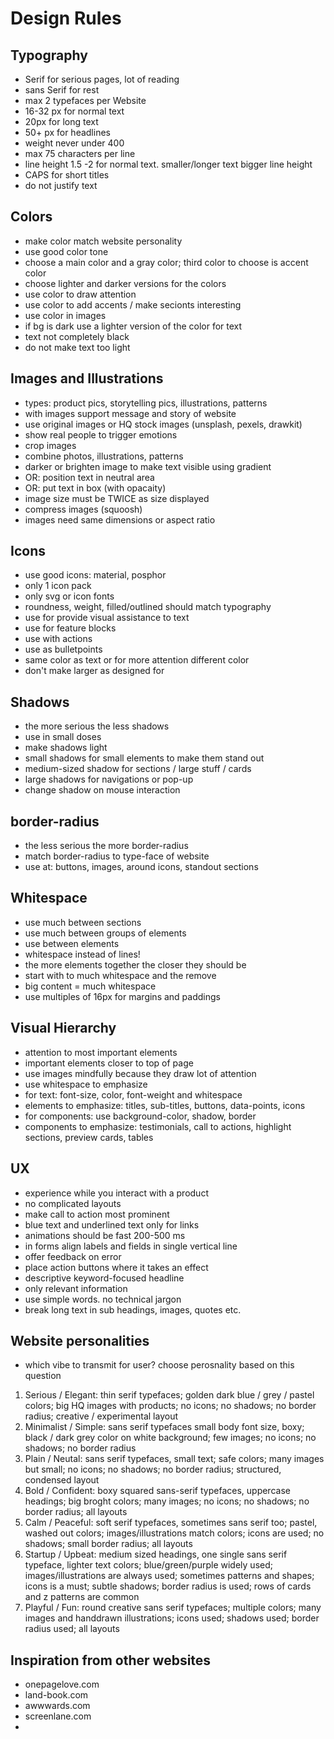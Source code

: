 # Design Rules

## Typography

- Serif for serious pages, lot of reading
- sans Serif for rest
- max 2 typefaces per Website
- 16-32 px for normal text
- 20px for long text
- 50+ px for headlines
- weight never under 400
- max 75 characters per line
- line height 1.5 -2 for normal text. smaller/longer text bigger line height
- CAPS for short titles
- do not justify text


## Colors

- make color match website personality
- use good color tone
- choose a main color and a gray color; third color to choose is accent color
- choose lighter and darker versions for the colors
- use color to draw attention
- use color to add accents / make secionts interesting
- use color in images
- if bg is dark use a lighter version of the color for text
- text not completely black
- do not make text too light

## Images and Illustrations

- types: product pics, storytelling pics, illustrations, patterns
- with images support message and story of website
- use original images or HQ stock images (unsplash, pexels, drawkit)
- show real people to trigger emotions
- crop images
- combine photos, illustrations, patterns
- darker or brighten image to make text visible using gradient 
- OR: position text in neutral area
- OR: put text in box (with opacaity)
- image size must be TWICE as size displayed
- compress images (squoosh)
- images need same dimensions or aspect ratio

## Icons

- use good icons: material, posphor
- only 1 icon pack
- only svg or icon fonts
- roundness, weight, filled/outlined should match typography
- use for provide visual assistance to text
- use for feature blocks
- use with actions
- use as bulletpoints
- same color as text or for more attention different color
- don't make larger as designed for

## Shadows

- the more serious the less shadows
- use in small doses
- make shadows light
- small shadows for small elements to make them stand out
- medium-sized shadow for sections / large stuff / cards
- large shadows for navigations or pop-up
- change shadow on mouse interaction

## border-radius

- the less serious the more border-radius
- match border-radius to type-face of website
- use at: buttons, images, around icons, standout sections

## Whitespace

- use much between sections
- use much between groups of elements
- use between elements
- whitespace instead of lines!
- the more elements together the closer they should be
- start with to much whitespace and the remove
- big content = much whitespace
- use multiples of 16px for margins and paddings

## Visual Hierarchy

- attention to most important elements
- important elements closer to top of page
- use images mindfully because they draw lot of attention
- use whitespace to emphasize
- for text: font-size, color, font-weight and whitespace
- elements to emphasize: titles, sub-titles, buttons, data-points, icons
- for components: use background-color, shadow, border
- components to emphasize: testimonials, call to actions, highlight sections, preview cards, tables

## UX

- experience while you interact with a product
- no complicated layouts
- make call to action most prominent
- blue text and underlined text only for links
- animations should be fast 200-500 ms
- in forms align labels and fields in single vertical line
- offer feedback on error
- place action buttons where it takes an effect
- descriptive keyword-focused headline
- only relevant information
- use simple words. no technical jargon
- break long text in sub headings, images, quotes etc.

## Website personalities

- which vibe to transmit for user? choose perosnality based on this question

1. Serious / Elegant: thin serif typefaces; golden dark blue / grey / pastel colors; big HQ images with products; no icons; no shadows; no border radius; creative / experimental layout
2. Minimalist / Simple: sans serif typefaces small body font size, boxy; black / dark grey color on white background; few images; no icons; no shadows; no border radius
3. Plain / Neutal: sans serif typefaces, small text; safe colors; many images but small;  no icons; no shadows; no border radius; structured, condensed layout
4. Bold / Confident: boxy squared sans-serif typefaces, uppercase headings; big broght colors; many images; no icons; no shadows; no border radius; all layouts
5. Calm / Peaceful: soft serif typefaces, sometimes sans serif too; pastel, washed out colors; images/illustrations match colors; icons are used; no shadows; small border radius; all layouts
6. Startup / Upbeat: medium sized headings, one single sans serif typeface, lighter text colors; blue/green/purple widely used; images/illustrations are always used; sometimes patterns and shapes; icons is a must; subtle shadows; border radius is used; rows of cards and z patterns are common
7. Playful / Fun: round creative sans serif typefaces; multiple colors; many images and handdrawn illustrations; icons used; shadows used; border radius used; all layouts

## Inspiration from other websites

- onepagelove.com
- land-book.com
- awwwards.com
- screenlane.com
- 
